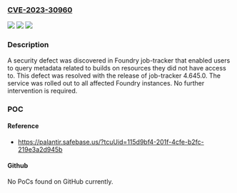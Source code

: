 ### [CVE-2023-30960](https://cve.mitre.org/cgi-bin/cvename.cgi?name=CVE-2023-30960)
![](https://img.shields.io/static/v1?label=Product&message=com.palantir.foundry.jobtracker%3Ajob-tracker&color=blue)
![](https://img.shields.io/static/v1?label=Version&message=*%3C%204.645.0%20&color=brighgreen)
![](https://img.shields.io/static/v1?label=Vulnerability&message=The%20system's%20authorization%20functionality%20does%20not%20prevent%20one%20user%20from%20gaining%20access%20to%20another%20user's%20data%20or%20record%20by%20modifying%20the%20key%20value%20identifying%20the%20data.&color=brighgreen)

### Description

A security defect was discovered in Foundry job-tracker that enabled users to query metadata related to builds on resources they did not have access to. This defect was resolved with the release of job-tracker 4.645.0. The service was rolled out to all affected Foundry instances. No further intervention is required.

### POC

#### Reference
- https://palantir.safebase.us/?tcuUid=115d9bf4-201f-4cfe-b2fc-219e3a2d945b

#### Github
No PoCs found on GitHub currently.

